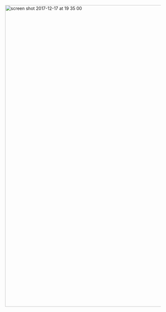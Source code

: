 <img width="976" alt="screen shot 2017-12-17 at 19 35 00" src="https://user-images.githubusercontent.com/14071702/34082586-797c7804-e361-11e7-9d2f-c7677c1e4b57.png">
